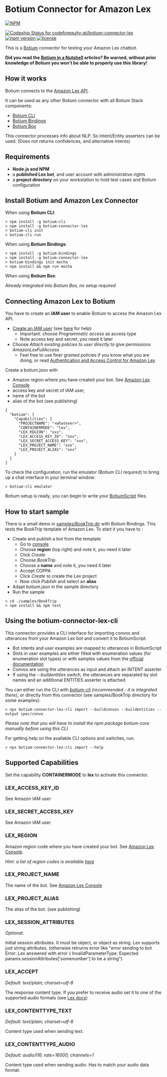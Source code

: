 # Botium Connector for Amazon Lex

[![NPM](https://nodei.co/npm/botium-connector-lex.png?downloads=true&downloadRank=true&stars=true)](https://nodei.co/npm/botium-connector-lex/)

[![Codeship Status for codeforequity-at/botium-connector-lex](https://app.codeship.com/projects/c947b780-0daa-0137-4acf-3a9e8715cbf8/status?branch=master)](https://app.codeship.com/projects/326745)
[![npm version](https://badge.fury.io/js/botium-connector-lex.svg)](https://badge.fury.io/js/botium-connector-lex)
[![license](https://img.shields.io/github/license/mashape/apistatus.svg)]()

This is a [Botium](https://github.com/codeforequity-at/botium-core) connector for testing your Amazon Lex chatbot.

__Did you read the [Botium in a Nutshell](https://medium.com/@floriantreml/botium-in-a-nutshell-part-1-overview-f8d0ceaf8fb4) articles? Be warned, without prior knowledge of Botium you won't be able to properly use this library!__

## How it works
Botium connects to the [Amazon Lex API](https://docs.aws.amazon.com/de_de/lex/latest/dg/API_Reference.html).

It can be used as any other Botium connector with all Botium Stack components:
* [Botium CLI](https://github.com/codeforequity-at/botium-cli/)
* [Botium Bindings](https://github.com/codeforequity-at/botium-bindings/)
* [Botium Box](https://www.botium.at)

This connector processes info about NLP. So Intent/Entity asserters can be used. (Does not returns confidences, and alternative intents)

## Requirements
* **Node.js and NPM**
* a **published Lex bot**, and user account with administrative rights
* a **project directory** on your workstation to hold test cases and Botium configuration

## Install Botium and Amazon Lex Connector

When using __Botium CLI__:

```
> npm install -g botium-cli
> npm install -g botium-connector-lex
> botium-cli init
> botium-cli run
```

When using __Botium Bindings__:

```
> npm install -g botium-bindings
> npm install -g botium-connector-lex
> botium-bindings init mocha
> npm install && npm run mocha
```

When using __Botium Box__:

_Already integrated into Botium Box, no setup required_

## Connecting Amazon Lex to Botium

You have to create an **IAM user** to enable Botium to access the Amazon Lex API.

* [Create an IAM user](https://console.aws.amazon.com/iam/) (see [here](https://docs.aws.amazon.com/de_de/IAM/latest/UserGuide/id_users_create.html) for help)
  * Important: choose _Programmatic access_ as access type
  * Note access key and secret, you need it later
* Choose _Attach existing policies to user directly_ to give permissions _AmazonLexFullAccess_
  * Feel free to use finer grained policies if you know what you are doing, 
  or read [Authentication and Access Control for Amazon Lex](https://docs.aws.amazon.com/lex/latest/dg/auth-and-access-control.html)
    
Create a botium.json with 
* Amazon region where you have created your bot. See [Amazon Lex Console](https://console.aws.amazon.com/lex)
* access key and secret of IAM user,
* name of the bot
* alias of the bot (see publishing)

```
{
  "botium": {
    "Capabilities": {
      "PROJECTNAME": "<whatever>",
      "CONTAINERMODE": "lex",
      "LEX_REGION": "xxx",
      "LEX_ACCESS_KEY_ID": "xxx",
      "LEX_SECRET_ACCESS_KEY": "xxx",
      "LEX_PROJECT_NAME": "xxx",
      "LEX_PROJECT_ALIAS": "xxx"
    }
  }
}
```

To check the configuration, run the emulator (Botium CLI required) to bring up a chat interface in your terminal window:

```
> botium-cli emulator
```

Botium setup is ready, you can begin to write your [BotiumScript](https://botium-docs.readthedocs.io/en/latest/05_botiumscript/index.html) files.

## How to start sample

There is a small demo in [samples/BookTrip dir](./samples/BookTrip) with Botium Bindings. This tests the BookTrip template of Amazon Lex. To start it you have to :

* Create and publish a bot from the template
  * Go to [console](https://console.aws.amazon.com/lex/home)
  * Choose **region** (top right) and note it, you need it later
  * Click _Create_
  * Choose _BookTrip_
  * Choose a **name** and note it, you need it later
  * Accept COPPA
  * Click _Create_ to create the Lex project
  * Now click _Publish_ and select an **alias**
* Adapt botium.json in the sample directory
* Run the sample

```
> cd ./samples/BookTrip
> npm install && npm test
```
## Using the botium-connector-lex-cli

This connector provides a CLI interface for importing convos and utterances from your Amazon Lex bot and convert it to BotiumScript.

* Bot intents and user examples are mapped to utterances in BotiumScript
* Slots in user examples are either filled with enumeration values (for enumeration slot types) or with samples values from the [official documentation](https://developer.amazon.com/de/docs/custom-skills/slot-type-reference.html)
* Convos are using the utterances as input and attach an INTENT asserter
* If using the _--buildentities_ switch, the utterances are separated by slot names and an additional ENTITIES asserter is attached

You can either run the CLI with *[botium-cli](https://github.com/codeforequity-at/botium-cli) (recommended - it is integrated there)*, or directly from this connector (see samples/BookTrip directory for some examples):

    > npx botium-connector-lex-cli import --buildconvos --buildentities --output spec/convo

_Please note that you will have to install the npm package botium-core manually before using this CLI_

For getting help on the available CLI options and switches, run:

    > npx botium-connector-lex-cli import --help

## Supported Capabilities

Set the capability __CONTAINERMODE__ to __lex__ to activate this connector.

### LEX_ACCESS_KEY_ID
See Amazon IAM user

### LEX_SECRET_ACCESS_KEY
See Amazon IAM user

### LEX_REGION
Amazon region code where you have created your bot. See [Amazon Lex Console](https://console.aws.amazon.com/lex).

_Hint: a list of region codes is available [here](https://docs.aws.amazon.com/de_de/general/latest/gr/rande.html)_

### LEX_PROJECT_NAME
The name of the bot. See [Amazon Lex Console](https://console.aws.amazon.com/lex)

### LEX_PROJECT_ALIAS
The alias of the bot. (see publishing)

### LEX_SESSION_ATTRIBUTES
_Optional_.

Initial session attributes. It must be object, or object as string. Lex supports just string attributes. 
(otherwise retrurns error like "error sending to bot Error: Lex answered with error { InvalidParameterType: Expected params.sessionAttributes['somenumber'] to be a string")

### LEX_ACCEPT
_Default: text/plain; charset=utf-8_

The response content type. If you prefer to receive audio set it to one of the supported audio formats (see [Lex docs](https://docs.aws.amazon.com/AWSJavaScriptSDK/latest/AWS/LexRuntime.html#postContent-property))

### LEX_CONTENTTYPE_TEXT
_Default: text/plain; charset=utf-8_

Content type used when sending text.

### LEX_CONTENTTYPE_AUDIO
_Default: audio/l16; rate=16000; channels=1_

Content type used when sending audio. Has to match your audio data format.
